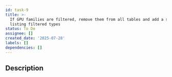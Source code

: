 ```yaml
---
id: task-9
title: >-
  If GPU families are filtered, remove them from all tables and add a section
  listing filtered types
status: To Do
assignee: []
created_date: '2025-07-28'
labels: []
dependencies: []
---
```


## Description

